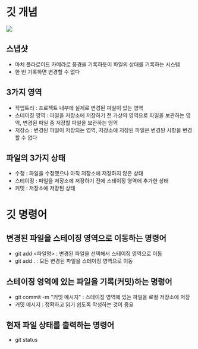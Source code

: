 # 깃 개념

![](https://encrypted-tbn0.gstatic.com/images?q=tbn:ANd9GcT2aRJR6dWUGsjhkUzKkGp-3787npBEJcJblg&s)

## 스냅샷

- 마치 폴라로이드 카메라로 풍경을 기록하듯이 파일의 상태를 기록하는 시스템
- 한 번 기록하면 변경할 수 없다

## 3가지 영역

- 작업트리 : 프로젝트 내부에 실제로 변경된 파일이 있는 영역
- 스테이징 영역 : 파일을 저장소에 저장하기 전 가상의 영역으로 파일을 보관하는 영역, 변경된 파일 중 저장할 파일을 보관하는 영역
- 저장소 : 변경된 파일이 저장되는 영역, 저장소에 저장된 파일은 변경된 사항을 변경할 수 없다

## 파일의 3가지 상태

- 수정 : 파일을 수정했으나 아직 저장소에 저장하지 않은 상태
- 스테이징 : 파일을 저장소에 저장하기 전에 스테이징 영역에 추가한 상태
- 커밋 : 저장소에 저장된 상태

# 깃 명령어

## 변경된 파일을 스테이징 영역으로 이동하는 명령어

- git add <파일명> : 변경된 파일을 선택해서 스테이징 영역으로 이동
- git add . : 모든 변경된 파일을 스테이징 영역으로 이동

## 스테이징 영역에 있는 파일을 기록(커밋)하는 명령어

- git commit -m "커밋 메시지" : 스테이징 영역에 있는 파일을 로컬 저장소에 저장
- 커밋 메시지 : 정확하고 읽기 쉽도록 작성하는 것이 중요

## 현재 파일 상태를 출력하는 명령어

- git status
